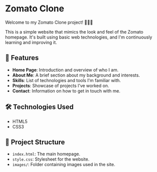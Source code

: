 # Zomato Clone

Welcome to my Zomato Clone project! 🍔🍕🍜

This is a simple website that mimics the look and feel of the Zomato homepage. It's built using basic web technologies, and I'm continuously learning and improving it.

## 🚀 Features

- **Home Page**: Introduction and overview of who I am.
- **About Me**: A brief section about my background and interests.
- **Skills**: List of technologies and tools I'm familiar with.
- **Projects**: Showcase of projects I've worked on.
- **Contact**: Information on how to get in touch with me.

## 🛠️ Technologies Used

- HTML5
- CSS3

## 📂 Project Structure

- `index.html`: The main homepage.
- `style.css`: Stylesheet for the website.
- `images/`: Folder containing images used in the site.


